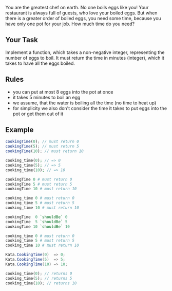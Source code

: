 You are the greatest chef on earth. No one boils eggs like you! Your restaurant is always full of guests, who love your boiled eggs. But when there is a greater order of boiled eggs, you need some time, because you have only one pot for your job. How much time do you need?

## Your Task

Implement a function, which takes a non-negative integer, representing the number of eggs to boil. It must return the time in minutes (integer), which it takes to have all the eggs boiled.

## Rules

* you can put at most 8 eggs into the pot at once
* it takes 5 minutes to boil an egg
* we assume, that the water is boiling all the time (no time to heat up)
* for simplicity we also don't consider the time it takes to put eggs into the pot or get them out of it

## Example

```javascript
cookingTime(0); // must return 0
cookingTime(5); // must return 5
cookingTime(10); // must return 10
```

```php
cooking_time(0); // => 0
cooking_time(5); // => 5
cooking_time(10); // => 10
```

```coffeescript
cookingTime 0 # must return 0
cookingTime 5 # must return 5
cookingTime 10 # must return 10
```

```ruby
cooking_time 0 # must return 0
cooking_time 5 # must return 5
cooking_time 10 # must return 10
```
```haskell
cookingTime  0 `shouldBe` 0
cookingTime  5 `shouldBe` 5
cookingTime 10 `shouldBe` 10
```

```python
cooking_time 0 # must return 0
cooking_time 5 # must return 5
cooking_time 10 # must return 10
```

```csharp
Kata.CookingTime(0)  => 0;
Kata.CookingTime(5)  => 5;
Kata.CookingTime(10) => 10;
```

```rust
cooking_time(0); // returns 0
cooking_time(5); // returns 5
cooking_time(10); // returns 10
```